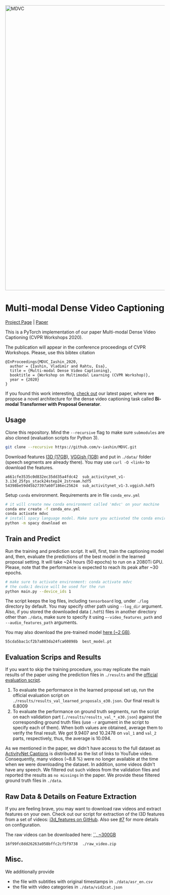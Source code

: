 <img src="https://github.com/v-iashin/v-iashin.github.io/raw/master/images/mdvc/MDVC.svg" alt="MDVC" width="900">

# Multi-modal Dense Video Captioning
[Project Page](https://v-iashin.github.io/mdvc) | [Paper](https://arxiv.org/abs/2003.07758)

This is a PyTorch implementation of our paper Multi-modal Dense Video Captioning (CVPR Workshops 2020).

The publication will appear in the conference proceedings of CVPR Workshops. Please, use this bibtex citation
```
@InProceedings{MDVC_Iashin_2020,
  author = {Iashin, Vladimir and Rahtu, Esa},
  title = {Multi-modal Dense Video Captioning},
  booktitle = {Workshop on Multimodal Learning (CVPR Workshop)},
  year = {2020}
}
```

If you found this work interesting, [check out](https://v-iashin.github.io/bmt) our latest paper, where we propose a novel architecture for the dense video captioning task called **Bi-modal Transformer with Proposal Generator**.

## Usage
Clone this repository. Mind the `--recursive` flag to make sure `submodules` are also cloned (evaluation scripts for Python 3). 
```bash
git clone --recursive https://github.com/v-iashin/MDVC.git
```

Download features [I3D (17GB)](https://a3s.fi/swift/v1/AUTH_a235c0f452d648828f745589cde1219a/mdvc/sub_activitynet_v1-3.i3d_25fps_stack24step24_2stream.hdf5), [VGGish (1GB)](https://a3s.fi/swift/v1/AUTH_a235c0f452d648828f745589cde1219a/mdvc/sub_activitynet_v1-3.vggish.hdf5) and put in `./data/` folder (speech segments are already there). You may use `curl -O <link>` to download the features.

```
a661cfe3535c0d832ec35dd35a4fdc42  sub_activitynet_v1-3.i3d_25fps_stack24step24_2stream.hdf5
54398be59d45b27397a60f186ec25624  sub_activitynet_v1-3.vggish.hdf5
```

Setup `conda` environment. Requirements are in file `conda_env.yml`
```bash
# it will create new conda environment called 'mdvc' on your machine 
conda env create -f conda_env.yml
conda activate mdvc
# install spacy language model. Make sure you activated the conda environment
python -m spacy download en
```

## Train and Predict

Run the training and prediction script. It will, first, train the captioning model and, then, evaluate the predictions of the best model in the learned proposal setting. It will take ~24 hours (50 epochs) to run on a 2080Ti GPU. Please, note that the performance is expected to reach its peak after ~30 epochs.
```bash
# make sure to activate environment: conda activate mdvc
# the cuda:1 device will be used for the run
python main.py --device_ids 1
```
The script keeps the log files, including `tensorboard` log, under `./log` directory by default. You may specify other path using `--log_dir` argument. Also, if you stored the downloaded data (`.hdf5`) files in another directory other than `./data`, make sure to specify it using `–-video_features_path` and `--audio_features_path` arguments.

You may also download the pre-trained model [here (~2 GB)](https://a3s.fi/swift/v1/AUTH_a235c0f452d648828f745589cde1219a/mdvc/best_model.pt).
```
55cda5bac1cf2b7a803da24fca60898b  best_model.pt
```

## Evaluation Scrips and Results

If you want to skip the training procedure, you may replicate the main results of the paper using the prediction files in `./results` and the [official evaluation script](https://github.com/ranjaykrishna/densevid_eval/tree/9d4045aced3d827834a5d2da3c9f0692e3f33c1c). 

1. To evaluate the performance in the learned proposal set up, run the official evaluation script on `./results/results_val_learned_proposals_e30.json`. Our final result is 6.8009
2. To evaluate the performance on ground truth segments, run the script on each validation part (`./results/results_val_*_e30.json`) against the corresponding ground truth files (use `-r` argument in the script to specify each of them). When both values are obtained, average them to verify the final result. We got 9.9407 and 10.2478 on `val_1` and `val_2` parts, respectively, thus, the average is 10.094.

As we mentioned in the paper, we didn't have access to the full dataset as [ActivityNet Captions](https://cs.stanford.edu/people/ranjaykrishna/densevid/) is distributed as the list of links to YouTube video. Consequently, many videos (~8.8 %) were no longer available at the time when we were downloading the dataset. In addition, some videos didn't have any speech. We filtered out such videos from the validation files and reported the results as `no missings` in the paper. We provide these filtered ground truth files in `./data`.

## Raw Data & Details on Feature Extraction
If you are feeling brave, you may want to download raw videos and extract features on your own. Check out our script for extraction of the I3D features from a set of videos: [i3d_features on GitHub](https://github.com/v-iashin/i3d_features). Also see [#7](https://github.com/v-iashin/MDVC/issues/7) for more details on configuration.

The raw videos can be downloaded here: [``, ~300GB](https://a3s.fi/swift/v1/AUTH_a235c0f452d648828f745589cde1219a/mdvc/raw_video.zip)
```
16f99fc8dd26263a958bffc2cf5f9738  ./raw_video.zip
```

## Misc.

We additionally provide
- the file with subtitles with original timestamps in `./data/asr_en.csv`
- the file with video categories in `./data/vid2cat.json`
